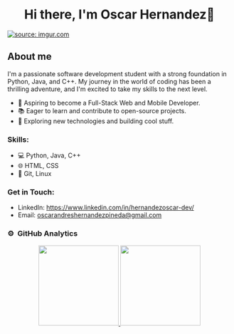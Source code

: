 <div align="center">
<h1 align="center">Hi there, I'm Oscar Hernandez👋</h1>
</div>
  <a href="https://imgur.com/LNPTeS5"><img src="https://i.imgur.com/LNPTeS5.png" title="source: imgur.com" /></a>

## About me

I'm a passionate software development student with a strong foundation in Python, Java, and C++. My journey in the world of coding has been a thrilling adventure, and I'm excited to take my skills to the next level.
-  💼 Aspiring to become a Full-Stack Web and Mobile Developer.
-  📚 Eager to learn and contribute to open-source projects.
-  🚀 Exploring new technologies and building cool stuff.

### Skills:
- 💻 Python, Java, C++
- 🌐 HTML, CSS
- 🔎 Git, Linux

### Get in Touch:
- LinkedIn: https://www.linkedin.com/in/hernandezoscar-dev/
- Email: oscarandreshernandezpineda@gmail.com

### ⚙️ &nbsp;GitHub Analytics
<p align="center">
<a href="https://github.com/Gothsec">
  <img height="180em" src="https://github-readme-stats-eight-theta.vercel.app/api?username=Gothsec&show_icons=true&theme=algolia&include_all_commits=true&count_private=true"/>
  <img height="180em" src="https://github-readme-stats-eight-theta.vercel.app/api/top-langs/?username=Gothsec&layout=compact&langs_count=8&theme=algolia"/> </a>
</p>
